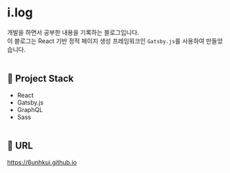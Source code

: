 
# i.log
개발을 하면서 공부한 내용을 기록하는 블로그입니다.<br/>
이 블로그는 React 기반 정적 페이지 생성 프레임워크인 `Gatsby.js`를 사용하여 만들었습니다.
<br/><br/>
## 🔨 Project Stack
- React
- Gatsby.js
- GraphQL
- Sass
<br/><br/>
## 🔗 URL
https://6unhkui.github.io
